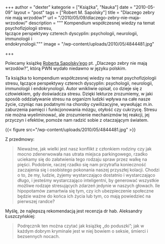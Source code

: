 +++
author = "dexter"
kategorie = ["Książka", "Nauka"]
date = "2010-05-09"
layout = "post"
tags = ["Robert M. Sapolsky"]
title = "Dlaczego zebry nie mają wrzodów?"
url = "/2010/05/09/dlaczego-zebry-nie-maja-wrzodow/"
description = """
Kompendium współczesnej wiedzy na temat psychofizjologii stresu, \
łączące perspektywy czterech dyscyplin: psychologii, neurologii, immunologii i \
endokrynologii."""
image = "/wp-content/uploads/2010/05/4844481.jpg"

+++

Polecamy książkę [Roberta Sapolsky&#8217;ego][1] pt. &#8222;Dlaczego zebry nie mają wrzodów?&#8221;, którą PWN wydało niedawno w języku polskim.

<!--more-->

Ta książka to kompendium współczesnej wiedzy na temat psychofizjologii stresu,
łączące perspektywy czterech dyscyplin: psychologii, neurologii, immunologii i
endokrynologii. Autor wnikliwie opisał, co dzieje się z człowiekiem, gdy
doświadcza stresu. Dzięki lekturze zrozumiemy, w jaki sposób oddziaływanie
stresu na organizm ludzki wpływa na całe nasze życie, czyniąc nas podatnymi na
choroby cywilizacyjne, wywołując m.in. zaburzenia pamięci i funkcjonowania
mózgu, otyłość czy cukrzycę. Stresu nie można wyeliminować, ale zrozumienie
mechanizmów tej reakcji, jej przyczyn i efektów, pomoże nam radzić sobie z
otaczającym światem.

{{< figure src="/wp-content/uploads/2010/05/4844481.jpg" >}}

Z przedmowy:

> Nieważne, jak wielki jest nasz konflikt z członkiem rodziny czy jak mocno
> zdenerwowała nas utrata miejsca parkingowego, rzadko uciekamy się do
> załatwienia tego rodzaju spraw przez walkę na pięści. Podobnie, raczej rzadko
> się nam przytrafia konieczność zaczajenia się i osobistego pokonania naszej
> przyszłej kolacji. Chodzi o to, że my, ludzie, żyjemy wystarczająco dostatnio
> i wystarczająco długo, i jesteśmy wystarczająco inteligentni, by generować
> wszystkie możliwe rodzaje stresujących zdarzeń jedynie w naszych głowach. Ile
> hipopotamów zamartwia się tym, czy ich ubezpieczenie społeczne będzie ważne do
> końca ich życia lub tym, co mają powiedzieć na pierwszej randce?

Myślę, że najlepszą rekomendacją jest recenzja dr hab. Aleksandry Łuszczyńskiej:

> Podręcznik ten można czytać jak książkę &#8222;do poduszki&#8221;; jak w
> każdym dobrym kryminale jest w niej bowiem o seksie, śmierci i bezsennych
> nocach.

 [1]: http://en.wikipedia.org/wiki/Robert_Sapolsky
 [2]: http://www.twojaksiazka.com.pl/x_C_I__P_484448__KZPID_572600.html
